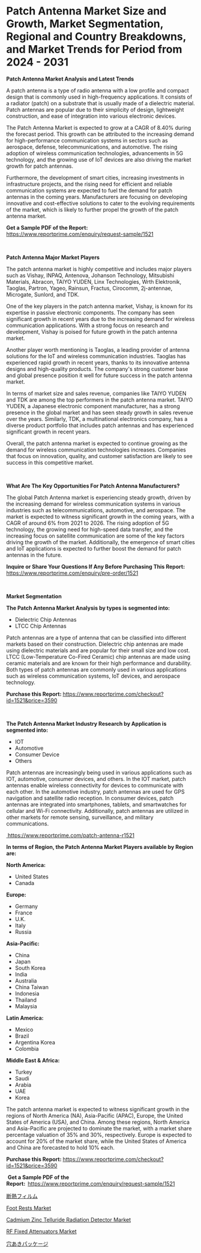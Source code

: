 <p><h1>Patch Antenna Market Size and Growth, Market Segmentation, Regional and Country Breakdowns, and Market Trends for Period from 2024 -  2031</h1></p><p><strong>Patch Antenna Market Analysis and Latest Trends</strong></p>
<p><p>A patch antenna is a type of radio antenna with a low profile and compact design that is commonly used in high-frequency applications. It consists of a radiator (patch) on a substrate that is usually made of a dielectric material. Patch antennas are popular due to their simplicity of design, lightweight construction, and ease of integration into various electronic devices.</p><p>The Patch Antenna Market is expected to grow at a CAGR of 8.40% during the forecast period. This growth can be attributed to the increasing demand for high-performance communication systems in sectors such as aerospace, defense, telecommunications, and automotive. The rising adoption of wireless communication technologies, advancements in 5G technology, and the growing use of IoT devices are also driving the market growth for patch antennas.</p><p>Furthermore, the development of smart cities, increasing investments in infrastructure projects, and the rising need for efficient and reliable communication systems are expected to fuel the demand for patch antennas in the coming years. Manufacturers are focusing on developing innovative and cost-effective solutions to cater to the evolving requirements of the market, which is likely to further propel the growth of the patch antenna market.</p></p>
<p><strong>Get a Sample PDF of the Report:&nbsp;</strong> <a href="https://www.reportprime.com/enquiry/request-sample/1521">https://www.reportprime.com/enquiry/request-sample/1521</a></p>
<p>&nbsp;</p>
<p><strong>Patch Antenna Major Market Players</strong></p>
<p><p>The patch antenna market is highly competitive and includes major players such as Vishay, INPAQ, Antenova, Johanson Technology, Mitsubishi Materials, Abracon, TAIYO YUDEN, Linx Technologies, Wrth Elektronik, Taoglas, Partron, Yageo, Rainsun, Fractus, Cirocomm, 2j-antennae, Microgate, Sunlord, and TDK.</p><p>One of the key players in the patch antenna market, Vishay, is known for its expertise in passive electronic components. The company has seen significant growth in recent years due to the increasing demand for wireless communication applications. With a strong focus on research and development, Vishay is poised for future growth in the patch antenna market.</p><p>Another player worth mentioning is Taoglas, a leading provider of antenna solutions for the IoT and wireless communication industries. Taoglas has experienced rapid growth in recent years, thanks to its innovative antenna designs and high-quality products. The company's strong customer base and global presence position it well for future success in the patch antenna market.</p><p>In terms of market size and sales revenue, companies like TAIYO YUDEN and TDK are among the top performers in the patch antenna market. TAIYO YUDEN, a Japanese electronic component manufacturer, has a strong presence in the global market and has seen steady growth in sales revenue over the years. Similarly, TDK, a multinational electronics company, has a diverse product portfolio that includes patch antennas and has experienced significant growth in recent years.</p><p>Overall, the patch antenna market is expected to continue growing as the demand for wireless communication technologies increases. Companies that focus on innovation, quality, and customer satisfaction are likely to see success in this competitive market.</p></p>
<p>&nbsp;</p>
<p><strong>What Are The Key Opportunities For Patch Antenna Manufacturers?</strong></p>
<p><p>The global Patch Antenna market is experiencing steady growth, driven by the increasing demand for wireless communication systems in various industries such as telecommunications, automotive, and aerospace. The market is expected to witness significant growth in the coming years, with a CAGR of around 6% from 2021 to 2026. The rising adoption of 5G technology, the growing need for high-speed data transfer, and the increasing focus on satellite communication are some of the key factors driving the growth of the market. Additionally, the emergence of smart cities and IoT applications is expected to further boost the demand for patch antennas in the future.</p></p>
<p><strong>Inquire or Share Your Questions If Any Before Purchasing This Report:</strong> <a href="https://www.reportprime.com/enquiry/pre-order/1521">https://www.reportprime.com/enquiry/pre-order/1521</a></p>
<p>&nbsp;</p>
<p><strong>Market Segmentation</strong></p>
<p><strong>The Patch Antenna Market Analysis by types is segmented into:</strong></p>
<p><ul><li>Dielectric Chip Antennas</li><li>LTCC Chip Antennas</li></ul></p>
<p><p>Patch antennas are a type of antenna that can be classified into different markets based on their construction. Dielectric chip antennas are made using dielectric materials and are popular for their small size and low cost. LTCC (Low-Temperature Co-Fired Ceramic) chip antennas are made using ceramic materials and are known for their high performance and durability. Both types of patch antennas are commonly used in various applications such as wireless communication systems, IoT devices, and aerospace technology.</p></p>
<p><strong>Purchase this Report:&nbsp;</strong><a href="https://www.reportprime.com/checkout?id=1521&price=3590">https://www.reportprime.com/checkout?id=1521&price=3590</a></p>
<p>&nbsp;</p>
<p><strong>The Patch Antenna Market Industry Research by Application is segmented into:</strong></p>
<p><ul><li>IOT</li><li>Automotive</li><li>Consumer Device</li><li>Others</li></ul></p>
<p><p>Patch antennas are increasingly being used in various applications such as IOT, automotive, consumer devices, and others. In the IOT market, patch antennas enable wireless connectivity for devices to communicate with each other. In the automotive industry, patch antennas are used for GPS navigation and satellite radio reception. In consumer devices, patch antennas are integrated into smartphones, tablets, and smartwatches for cellular and Wi-Fi connectivity. Additionally, patch antennas are utilized in other markets for remote sensing, surveillance, and military communications.</p></p>
<p><a href="https://www.reportprime.com/patch-antenna-r1521">&nbsp;https://www.reportprime.com/patch-antenna-r1521</a></p>
<p><strong>In terms of Region, the Patch Antenna Market Players available by Region are:</strong></p>
<p>
    <p> <strong> North America: </strong>
        <ul>
            <li>United States</li>
            <li>Canada</li>
        </ul>
        </p> 
    <p> <strong> Europe: </strong>
        <ul>
            <li>Germany</li>
            <li>France</li>
            <li>U.K.</li>
            <li>Italy</li>
            <li>Russia</li>
        </ul>
        </p> 
    <p> <strong> Asia-Pacific: </strong>
        <ul>
            <li>China</li>
            <li>Japan</li>
            <li>South Korea</li>
            <li>India</li>
            <li>Australia</li>
            <li>China Taiwan</li>
            <li>Indonesia</li>
            <li>Thailand</li>
            <li>Malaysia</li>
        </ul>
        </p> 
    <p> <strong> Latin America: </strong>
        <ul>
            <li>Mexico</li>
            <li>Brazil</li>
            <li>Argentina Korea</li>
            <li>Colombia</li>
        </ul>
        </p> 
    <p> <strong> Middle East & Africa: </strong>
        <ul>
            <li>Turkey</li>
            <li>Saudi</li>
            <li>Arabia</li>
            <li>UAE</li>
            <li>Korea</li>
        </ul>
    </p>
    </p>
<p><p>The patch antenna market is expected to witness significant growth in the regions of North America (NA), Asia-Pacific (APAC), Europe, the United States of America (USA), and China. Among these regions, North America and Asia-Pacific are projected to dominate the market, with a market share percentage valuation of 35% and 30%, respectively. Europe is expected to account for 20% of the market share, while the United States of America and China are forecasted to hold 10% each.</p></p>
<p><strong>Purchase this Report: </strong><a href="https://www.reportprime.com/checkout?id=1521&price=3590">https://www.reportprime.com/checkout?id=1521&price=3590</a></p>
<p>&nbsp;<strong>Get a Sample PDF of the Report:&nbsp;&nbsp;</strong><a href="https://www.reportprime.com/enquiry/request-sample/1521">https://www.reportprime.com/enquiry/request-sample/1521</a></p>
<p><strong></strong></p>
<p><p><a href="https://github.com/AriMuller2009/Market-Research-Report-List-1/blob/main/951601771258.md">断熱フィルム</a></p><p><a href="https://issuu.com/reportprime-2/docs/foot-rests-market-size-2030.pptx">Foot Rests Market</a></p><p><a href="https://github.com/Airanohannonzb68e5pb53oc1/Market-Research-Report-List-2/blob/main/cadmium-zinc-telluride-radiation-detector-market.md">Cadmium Zinc Telluride Radiation Detector Market</a></p><p><a href="https://github.com/fiixsa/Market-Research-Report-List-2/blob/main/rf-fixed-attenuators-market.md">RF Fixed Attenuators Market</a></p><p><a href="https://github.com/dathomson6534/Market-Research-Report-List-1/blob/main/932487171259.md">穴あきパッケージ</a></p></p>